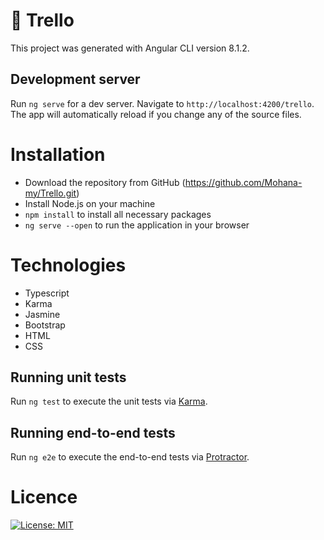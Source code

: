 # 📝 Trello

This project was generated with Angular CLI version 8.1.2.

## Development server

Run `ng serve` for a dev server. Navigate to `http://localhost:4200/trello`. The app will automatically reload if you change any of the source files.

# Installation

- Download the repository from GitHub (https://github.com/Mohana-my/Trello.git)
- Install Node.js on your machine
- `npm install` to install all necessary packages
- `ng serve --open` to run the application in your browser

# Technologies

- Typescript
- Karma
- Jasmine
- Bootstrap
- HTML
- CSS

## Running unit tests

Run `ng test` to execute the unit tests via [Karma](https://karma-runner.github.io).

## Running end-to-end tests

Run `ng e2e` to execute the end-to-end tests via [Protractor](http://www.protractortest.org/).

# Licence

[![License: MIT](https://img.shields.io/badge/License-MIT-yellow.svg)](https://opensource.org/licenses/MIT)

